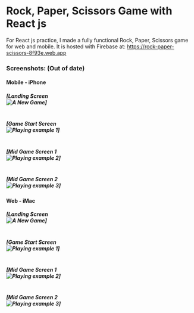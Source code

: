 # Rock, Paper, Scissors Game with React js

For React js practice, I made a fully functional Rock, Paper, Scissors game for web and mobile. It is hosted with Firebase at: https://rock-paper-scissors-8f93e.web.app

### Screenshots: (Out of date)

#### Mobile - iPhone

##### [Landing Screen<br />![A New Game](https://i.imgur.com/XyxjsAM.png)]

##### <br />[Game Start Screen<br />![Playing example 1](https://i.imgur.com/OjNt4kB.png)]

##### <br />[Mid Game Screen 1<br />![Playing example 2](https://i.imgur.com/i9Nt68h.png)]

##### <br />[Mid Game Screen 2<br />![Playing example 3](https://i.imgur.com/wBNcAVT.png)]

#### Web - iMac

##### [Landing Screen<br />![A New Game](https://i.imgur.com/CjJjJKC.png)]

##### <br />[Game Start Screen<br />![Playing example 1](https://i.imgur.com/EUgkzln.png)]

##### <br />[Mid Game Screen 1<br />![Playing example 2](https://i.imgur.com/172kEkg.png)]

##### <br />[Mid Game Screen 2<br />![Playing example 3](https://i.imgur.com/09aSOiU.png)]
